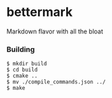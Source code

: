 # bettermark
Markdown flavor with all the bloat

### Building
```
$ mkdir build
$ cd build
$ cmake ..
$ mv ./compile_commands.json ../ 
$ make
```
